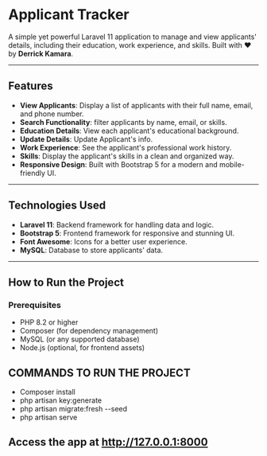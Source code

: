 # Applicant Tracker

A simple yet powerful Laravel 11 application to manage and view applicants' details, including their education, work experience, and skills. Built with ❤️ by **Derrick Kamara**.

---

## Features

- **View Applicants**: Display a list of applicants with their full name, email, and phone number.
- **Search Functionality**: filter applicants by name, email, or skills.
- **Education Details**: View each applicant's educational background.
- **Update Details**: Update Applicant's info.
- **Work Experience**: See the applicant's professional work history.
- **Skills**: Display the applicant's skills in a clean and organized way.
- **Responsive Design**: Built with Bootstrap 5 for a modern and mobile-friendly UI.

---

## Technologies Used

- **Laravel 11**: Backend framework for handling data and logic.
- **Bootstrap 5**: Frontend framework for responsive and stunning UI.
- **Font Awesome**: Icons for a better user experience.
- **MySQL**: Database to store applicants' data.

---

## How to Run the Project

### Prerequisites

- PHP 8.2 or higher
- Composer (for dependency management)
- MySQL (or any supported database)
- Node.js (optional, for frontend assets)

## COMMANDS TO RUN THE PROJECT

- Composer install
- php artisan key:generate
- php artisan migrate:fresh --seed
- php artisan serve

## Access the app at <http://127.0.0.1:8000>
